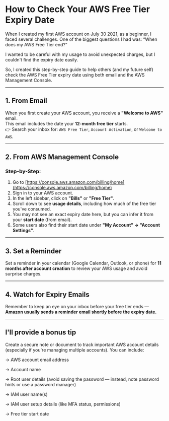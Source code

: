 # How to Check Your AWS Free Tier Expiry Date

When I created my first AWS account on July 30 2021, as a beginner, I faced several challenges. One of the biggest questions I had was:
“When does my AWS Free Tier end?”

I wanted to be careful with my usage to avoid unexpected charges, but I couldn't find the expiry date easily.

So, I created this step-by-step guide to help others (and my future self) check the AWS Free Tier expiry date using both email and the AWS Management Console.


---

## 1. From Email

When you first create your AWS account, you receive a **"Welcome to AWS"** email.  
This email includes the date your **12-month free tier** starts.  
👉 Search your inbox for: `AWS Free Tier`, `Account Activation`, or `Welcome to AWS`.

---

## 2. From AWS Management Console

### Step-by-Step:

1. Go to [https://console.aws.amazon.com/billing/home](https://console.aws.amazon.com/billing/home)
2. Sign in to your AWS account.
3. In the left sidebar, click on **"Bills"** or **"Free Tier"**.
4. Scroll down to see **usage details**, including how much of the free tier you've consumed.
5. You may not see an exact expiry date here, but you can infer it from your **start date** (from email).
6. Some users also find their start date under **"My Account" → "Account Settings"**.

---

## 3. Set a Reminder

Set a reminder in your calendar (Google Calendar, Outlook, or phone) for **11 months after account creation** to review your AWS usage and avoid surprise charges.

---

## 4. Watch for Expiry Emails

Remember to keep an eye on your inbox before your free tier ends —  
**Amazon usually sends a reminder email shortly before the expiry date.**

---

## I'll provide a bonus tip

Create a secure note or document to track important AWS account details (especially if you're managing multiple accounts). You can include:

→ AWS account email address

→ Account name

→ Root user details (avoid saving the password — instead, note password hints or use a password manager)

→ IAM user name(s)

→ IAM user setup details (like MFA status, permissions)

→ Free tier start date

